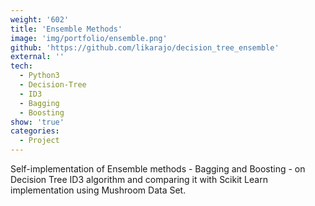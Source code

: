 ```yaml
---
weight: '602'
title: 'Ensemble Methods'
image: 'img/portfolio/ensemble.png'
github: 'https://github.com/likarajo/decision_tree_ensemble'
external: ''
tech:
  - Python3
  - Decision-Tree
  - ID3
  - Bagging
  - Boosting
show: 'true'
categories:
  - Project
---
```


Self-implementation of Ensemble methods - Bagging and Boosting - on Decision Tree ID3 algorithm and comparing it with Scikit Learn implementation using Mushroom Data Set.